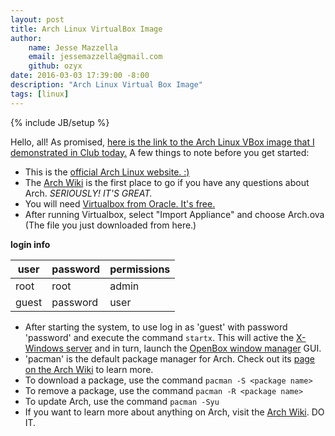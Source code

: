 ```yaml
---
layout: post
title: Arch Linux VirtualBox Image
author:
    name: Jesse Mazzella
    email: jessemazzella@gmail.com
    github: ozyx
date: 2016-03-03 17:39:00 -8:00
description: "Arch Linux Virtual Box Image"
tags: [linux]
---
```

{% include JB/setup %}

Hello, all! As promised, [here is the link to the Arch Linux VBox image that I demonstrated in Club today.](https://www.dropbox.com/s/9kesbn97w6ul43l/Arch.ova?dl=0) A few things to note before you get started:

- This is the [official Arch Linux website. :)](https://www.archlinux.org)
- The [Arch Wiki](https://wiki.archlinux.org) is the first place to go if you have any questions about Arch. *SERIOUSLY! IT'S GREAT.*
- You will need [Virtualbox from Oracle. It's free.](https://www.virtualbox.org/wiki/Downloads)
- After running Virtualbox, select "Import Appliance" and choose Arch.ova (The file you just downloaded from here.)

**login info**

|user|password|permissions|
|-----|--------|-----------|
|root|root|admin|
|guest|password|user|


- After starting the system, to use log in as 'guest' with password 'password' and execute the command ```startx```. This will active the [X-Windows server](https://wiki.archlinux.org/index.php/Xorg) and in turn, launch the [OpenBox window manager](https://wiki.archlinux.org/index.php/Openbox) GUI.
- 'pacman' is the default package manager for Arch. Check out its [page on the Arch Wiki](https://wiki.archlinux.org/index.php/Pacman) to learn more.
- To download a package, use the command ```pacman -S <package name>```
- To remove a package, use the command ```pacman -R <package name>```
- To update Arch, use the command ```pacman -Syu```
- If you want to learn more about anything on Arch, visit the [Arch Wiki](https://wiki.archlinux.org). DO IT.
